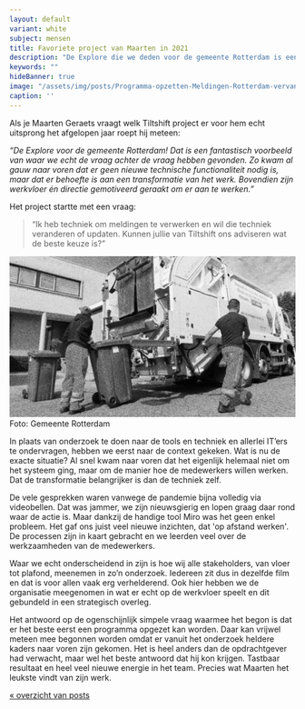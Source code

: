 ```yaml
---
layout: default
variant: white
subject: mensen
title: Favoriete project van Maarten in 2021
description: "De Explore die we deden voor de gemeente Rotterdam is een fantastisch voorbeeld van waar we echt de vraag achter de vraag hebben gevonden."
keywords: ""
hideBanner: true
image: "/assets/img/posts/Programma-opzetten-Meldingen-Rotterdam-vervanging-msb.jpg"
caption: ''
---
```

Als je Maarten Geraets vraagt welk Tiltshift project er voor hem echt uitsprong het afgelopen jaar roept hij meteen: 

_“De Explore voor de gemeente Rotterdam! Dat is een fantastisch voorbeeld van waar we echt de vraag achter de vraag hebben gevonden. Zo kwam al gauw naar voren dat er geen nieuwe technische functionaliteit nodig is, maar dat er behoefte is aan een transformatie van het werk. Bovendien zijn werkvloer én directie gemotiveerd geraakt om er aan te werken.”_

Het project startte met een vraag:

> “Ik heb techniek om meldingen te verwerken en wil die techniek veranderen of updaten. Kunnen jullie van Tiltshift ons adviseren wat de beste keuze is?”

<div class="article-image">
    <img src="/assets/img/posts/Programma-opzetten-Meldingen-Rotterdam-vervanging-msb.jpg">
    <div class="caption">Foto: Gemeente Rotterdam</div>
</div>

In plaats van onderzoek te doen naar de tools en techniek en allerlei IT’ers te ondervragen, hebben we eerst naar de context gekeken. Wat is nu de exacte situatie? Al snel kwam naar voren dat het eigenlijk helemaal niet om het systeem ging, maar om de manier hoe de medewerkers willen werken. Dat de transformatie belangrijker is dan de techniek zelf.

De vele gesprekken waren vanwege de pandemie bijna volledig via videobellen. Dat was  jammer, we zijn nieuwsgierig en lopen graag daar rond waar de actie is. Maar dankzij de handige tool Miro was het geen enkel probleem. Het gaf ons juist veel nieuwe inzichten, dat 'op afstand werken'. De processen zijn in kaart gebracht en we leerden veel over de werkzaamheden van de medewerkers. 

Waar we echt onderscheidend in zijn is hoe wij alle stakeholders, van vloer tot plafond, meenemen in zo’n onderzoek. Iedereen zit dus in dezelfde film en dat is voor allen vaak erg verhelderend. Ook hier hebben we de organisatie meegenomen in wat er echt op de werkvloer speelt en dit gebundeld in een strategisch overleg.

Het antwoord op de ogenschijnlijk simpele vraag waarmee het begon is dat er het beste eerst een programma opgezet kan worden. Daar kan vrijwel meteen mee begonnen worden omdat er vanuit het onderzoek heldere kaders naar voren zijn gekomen. Het is heel anders dan de opdrachtgever had verwacht, maar wel het beste antwoord dat hij kon krijgen. Tastbaar resultaat en heel veel nieuwe energie in het team. Precies wat Maarten het leukste vindt van zijn werk. 

[« overzicht van posts](/posts/)
